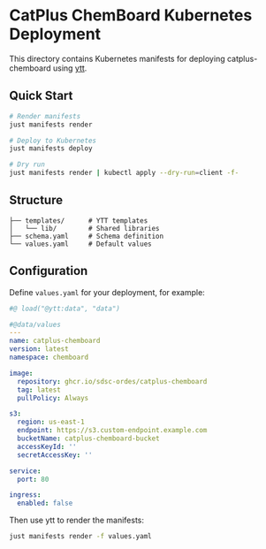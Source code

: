 # CatPlus ChemBoard Kubernetes Deployment

This directory contains Kubernetes manifests for deploying catplus-chemboard using [ytt](https://carvel.dev/ytt/).

## Quick Start

```bash
# Render manifests
just manifests render

# Deploy to Kubernetes
just manifests deploy

# Dry run
just manifests render | kubectl apply --dry-run=client -f-
```

## Structure

```
├── templates/      # YTT templates
│   └── lib/        # Shared libraries
├── schema.yaml     # Schema definition
└── values.yaml     # Default values
```

## Configuration

Define `values.yaml` for your deployment, for example:

```yaml
#@ load("@ytt:data", "data")

#@data/values
---
name: catplus-chemboard
version: latest
namespace: chemboard

image:
  repository: ghcr.io/sdsc-ordes/catplus-chemboard
  tag: latest
  pullPolicy: Always

s3:
  region: us-east-1
  endpoint: https://s3.custom-endpoint.example.com
  bucketName: catplus-chemboard-bucket
  accessKeyId: ''
  secretAccessKey: ''

service:
  port: 80

ingress:
  enabled: false
```

Then use ytt to render the manifests:

```bash
just manifests render -f values.yaml
```
